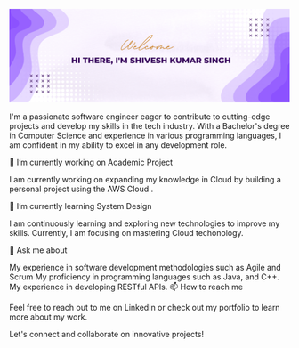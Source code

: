

![banner image](https://github.com/shivesh01/shivesh01/blob/main/asset/banner/banner_image.png)

I'm a passionate software engineer eager to contribute to cutting-edge projects and develop my skills in the tech industry. With a Bachelor's degree in Computer Science and experience in various programming languages, I am confident in my ability to excel in any development role.

🔭 I’m currently working on Academic Project

I am currently working on expanding my knowledge in Cloud by building a personal project using the AWS Cloud .

🌱 I’m currently learning System Design

I am continuously learning and exploring new technologies to improve my skills. Currently, I am focusing on mastering Cloud techonology.

💬 Ask me about

My experience in software development methodologies such as Agile and Scrum
My proficiency in programming languages such as Java, and C++. 
My experience in developing RESTful APIs. 
📫 How to reach me

Feel free to reach out to me on LinkedIn or check out my portfolio to learn more about my work.

Let's connect and collaborate on innovative projects!
